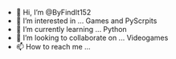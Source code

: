 - 👋 Hi, I’m @ByFindIt152
- 👀 I’m interested in ... Games and PyScrpits
- 🌱 I’m currently learning ... Python 
- 💞️ I’m looking to collaborate on ... Videogames
- 📫 How to reach me ...

<!---
ByFindIt152/ByFindIt152 is a ✨ special ✨ repository because its `README.md` (this file) appears on your GitHub profile.
You can click the Preview link to take a look at your changes.
--->
